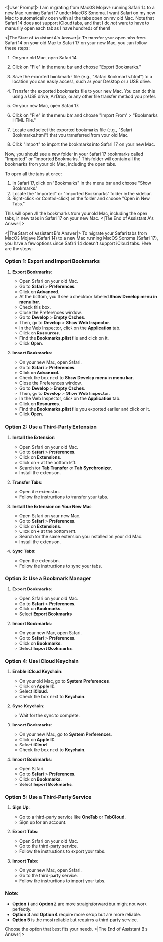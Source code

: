 <|User Prompt|>
I am migrating from MacOS Mojave running Safari 14 to a new Mac running Safari 17 under MacOS Sonoma. I want Safari on my new Mac to automatically open with all the tabs open on my old Mac. Note that Safari 14 does not support iCloud tabs, and that I do *not* want to have to manually open each tab as I have hundreds of them!

<|The Start of Assistant A's Answer|>
To transfer your open tabs from Safari 14 on your old Mac to Safari 17 on your new Mac, you can follow these steps:

1. On your old Mac, open Safari 14.
2. Click on "File" in the menu bar and choose "Export Bookmarks."
3. Save the exported bookmarks file (e.g., "Safari Bookmarks.html") to a location you can easily access, such as your Desktop or a USB drive.

4. Transfer the exported bookmarks file to your new Mac. You can do this using a USB drive, AirDrop, or any other file transfer method you prefer.

5. On your new Mac, open Safari 17.
6. Click on "File" in the menu bar and choose "Import From" > "Bookmarks HTML File."
7. Locate and select the exported bookmarks file (e.g., "Safari Bookmarks.html") that you transferred from your old Mac.
8. Click "Import" to import the bookmarks into Safari 17 on your new Mac.

Now, you should see a new folder in your Safari 17 bookmarks called "Imported" or "Imported Bookmarks." This folder will contain all the bookmarks from your old Mac, including the open tabs.

To open all the tabs at once:

1. In Safari 17, click on "Bookmarks" in the menu bar and choose "Show Bookmarks."
2. Locate the "Imported" or "Imported Bookmarks" folder in the sidebar.
3. Right-click (or Control-click) on the folder and choose "Open in New Tabs."

This will open all the bookmarks from your old Mac, including the open tabs, in new tabs in Safari 17 on your new Mac.
<|The End of Assistant A's Answer|>

<|The Start of Assistant B's Answer|>
To migrate your Safari tabs from MacOS Mojave (Safari 14) to a new Mac running MacOS Sonoma (Safari 17), you have a few options since Safari 14 doesn't support iCloud tabs. Here are the steps:

### Option 1: **Export and Import Bookmarks**

1. **Export Bookmarks**:
   - Open Safari on your old Mac.
   - Go to **Safari** > **Preferences**.
   - Click on **Advanced**.
   - At the bottom, you'll see a checkbox labeled **Show Develop menu in menu bar**. 
   - Check this box.
   - Close the Preferences window.
   - Go to **Develop** > **Empty Caches**.
   - Then, go to **Develop** > **Show Web Inspector**.
   - In the Web Inspector, click on the **Application** tab.
   - Click on **Resources**.
   - Find the **Bookmarks.plist** file and click on it.
   - Click **Open**.

2. **Import Bookmarks**:
   - On your new Mac, open Safari.
   - Go to **Safari** > **Preferences**.
   - Click on **Advanced**.
   - Check the box next to **Show Develop menu in menu bar**.
   - Close the Preferences window.
   - Go to **Develop** > **Empty Caches**.
   - Then, go to **Develop** > **Show Web Inspector**.
   - In the Web Inspector, click on the **Application** tab.
   - Click on **Resources**.
   - Find the **Bookmarks.plist** file you exported earlier and click on it.
   - Click **Open**.

### Option 2: **Use a Third-Party Extension**

1. **Install the Extension**:
   - Open Safari on your old Mac.
   - Go to **Safari** > **Preferences**.
   - Click on **Extensions**.
   - Click on **+** at the bottom left.
   - Search for **Tab Transfer** or **Tab Synchronizer**.
   - Install the extension.

2. **Transfer Tabs**:
   - Open the extension.
   - Follow the instructions to transfer your tabs.

3. **Install the Extension on Your New Mac**:
   - Open Safari on your new Mac.
   - Go to **Safari** > **Preferences**.
   - Click on **Extensions**.
   - Click on **+** at the bottom left.
   - Search for the same extension you installed on your old Mac.
   - Install the extension.

4. **Sync Tabs**:
   - Open the extension.
   - Follow the instructions to sync your tabs.

### Option 3: **Use a Bookmark Manager**

1. **Export Bookmarks**:
   - Open Safari on your old Mac.
   - Go to **Safari** > **Preferences**.
   - Click on **Bookmarks**.
   - Select **Export Bookmarks**.

2. **Import Bookmarks**:
   - On your new Mac, open Safari.
   - Go to **Safari** > **Preferences**.
   - Click on **Bookmarks**.
   - Select **Import Bookmarks**.

### Option 4: **Use iCloud Keychain**

1. **Enable iCloud Keychain**:
   - On your old Mac, go to **System Preferences**.
   - Click on **Apple ID**.
   - Select **iCloud**.
   - Check the box next to **Keychain**.

2. **Sync Keychain**:
   - Wait for the sync to complete.

3. **Import Bookmarks**:
   - On your new Mac, go to **System Preferences**.
   - Click on **Apple ID**.
   - Select **iCloud**.
   - Check the box next to **Keychain**.

4. **Import Bookmarks**:
   - Open Safari.
   - Go to **Safari** > **Preferences**.
   - Click on **Bookmarks**.
   - Select **Import Bookmarks**.

### Option 5: **Use a Third-Party Service**

1. **Sign Up**:
   - Go to a third-party service like **OneTab** or **TabCloud**.
   - Sign up for an account.

2. **Export Tabs**:
   - Open Safari on your old Mac.
   - Go to the third-party service.
   - Follow the instructions to export your tabs.

3. **Import Tabs**:
   - On your new Mac, open Safari.
   - Go to the third-party service.
   - Follow the instructions to import your tabs.

### Note:
- **Option 1** and **Option 2** are more straightforward but might not work perfectly.
- **Option 3** and **Option 4** require more setup but are more reliable.
- **Option 5** is the most reliable but requires a third-party service.

Choose the option that best fits your needs.
<|The End of Assistant B's Answer|>